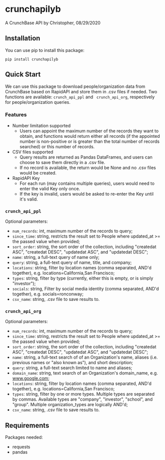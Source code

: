# crunchapilyb
A CrunchBase API by Christopher, 08/29/2020

## Installation

You can use pip to install this package:
```
pip install crunchapilyb
```

## Quick Start
We can use this package to download people/organization data from CrunchBase based on RapidAPI and store them in .csv files if needed.
Two functions are available: ```crunch_api_ppl``` and ``` crunch_api_org```, respectively for people/organization queries.

### Features
* Number limitation supported
  * Users can appoint the maximum number of the records they want to obtain, and functions would return either all records (if the appointed number is non-positive or is greater than the total number of records searched) or this number of records.
* CSV files supported
  * Query results are returned as Pandas DataFrames, and users can choose to save them directly in a .csv file.
  * If no record is available, the return would be None and no .csv files would be created.
* RapidAPI Key
  * For each run (may contains multiple queries), users would need to enter the valid Key only once.
  * If the key is invalid, users would be asked to re-enter the Key until it's valid.
  
### ```crunch_api_ppl```
Optional parameters:
* ```num_records```: int, maximum number of the records to query;
* ```since_time```: string, restricts the result set to People where updated_at >= the passed value when provided;
* ```sort_order```: string, the sort order of the collection, including "createdat ASC", "createdat DESC", "updatedat ASC", and "updatedat DESC";
* ```name```: string, a full-text query of name only;
* ```query```: string, a full-text query of name, title, and company;
* ```locations```: string, filter by location names (comma separated, AND'd together), e.g. locations=California,San Francisco;
* ```types```: string, filter by type (currently, either this is empty, or is simply "investor");
* ```socials```: string, Filter by social media identity (comma separated, AND'd together), e.g. socials=ronconway;
* ```csv_name```: string, .csv file to save results to.

### ```crunch_api_org```
Optional parameters:
* ```num_records```: int, maximum number of the records to query;
* ```since_time```: string, restricts the result set to People where updated_at >= the passed value when provided;
* ```sort_order```: string, the sort order of the collection, including "createdat ASC", "createdat DESC", "updatedat ASC", and "updatedat DESC";
* ```name```: string, a full-text search of of an Organization's name, aliases (i.e. previous names or "also known as"), and short description;
* ```query```: string, a full-text search limited to name and aliases;
* ```domain_name```: string, text search of an Organization's domain_name, e.g. www.google.com;
* ```locations```: string, filter by location names (comma separated, AND'd together), e.g. locations=California,San Francisco;
* ```types```: string, filter by one or more types. Multiple types are separated by commas. Available types are "company", "investor", "school", and "group". Multiple organization_types are logically AND'd;
* ```csv_name```: string, .csv file to save results to.

## Requirements
Packages needed:
* requests
* pandas
